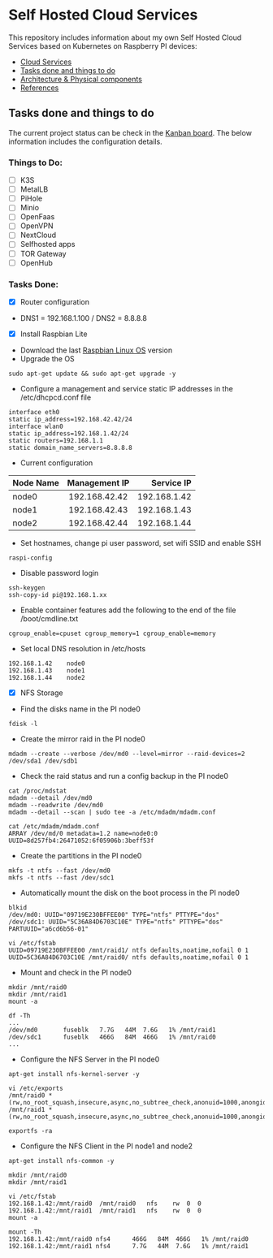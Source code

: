 # Self Hosted Cloud Services

This repository includes information about my own Self Hosted Cloud Services based on Kubernetes on Raspberry PI devices:
* [Cloud Services](README.md)
* [Tasks done and things to do](ToDo.md)
* [Architecture & Physical components](/architecture.md)
* [References](/references.md)

## Tasks done and things to do

The current project status can be check in the [Kanban board](https://github.com/pablogarciaarevalo/Self-Hosted-Cloud-Services/projects/1). The below information includes the configuration details.

### Things to Do:

- [ ] K3S
- [ ] MetalLB
- [ ] PiHole
- [ ] Minio
- [ ] OpenFaas
- [ ] OpenVPN
- [ ] NextCloud
- [ ] Selfhosted apps
- [ ] TOR Gateway
- [ ] OpenHub

### Tasks Done:

- [x] Router configuration
* DNS1 = 192.168.1.100 / DNS2 = 8.8.8.8

- [x] Install Raspbian Lite
* Download the last [Raspbian Linux OS](https://www.raspberrypi.org/downloads/raspbian/) version
* Upgrade the OS
```shell
sudo apt-get update && sudo apt-get upgrade -y
```
* Configure a management and service static IP addresses in the /etc/dhcpcd.conf file
```shell
interface eth0
static ip_address=192.168.42.42/24
interface wlan0
static ip_address=192.168.1.42/24
static routers=192.168.1.1
static domain_name_servers=8.8.8.8
```
* Current configuration

| Node Name | Management IP |  Service IP  |
| --------- |:-------------:| ------------:|
|   node0   | 192.168.42.42 | 192.168.1.42 |
|   node1   | 192.168.42.43 | 192.168.1.43 |
|   node2   | 192.168.42.44 | 192.168.1.44 |

* Set hostnames, change pi user password, set wifi SSID and enable SSH
```shell
raspi-config
```
* Disable password login 
```shell
ssh-keygen
ssh-copy-id pi@192.168.1.xx
```
* Enable container features add the following to the end of the file /boot/cmdline.txt
```shell
cgroup_enable=cpuset cgroup_memory=1 cgroup_enable=memory
```
* Set local DNS resolution in /etc/hosts
```shell
192.168.1.42	node0
192.168.1.43	node1
192.168.1.44	node2
```

- [x] NFS Storage

* Find the disks name in the PI node0
```shell
fdisk -l
```
* Create the mirror raid in the PI node0
```shell
mdadm --create --verbose /dev/md0 --level=mirror --raid-devices=2 /dev/sda1 /dev/sdb1
```
* Check the raid status and run a config backup in the PI node0
```shell
cat /proc/mdstat
mdadm --detail /dev/md0
mdadm --readwrite /dev/md0
mdadm --detail --scan | sudo tee -a /etc/mdadm/mdadm.conf

cat /etc/mdadm/mdadm.conf
ARRAY /dev/md/0 metadata=1.2 name=node0:0 UUID=8d257fb4:26471052:6f05906b:3beff53f
```

* Create the partitions in the PI node0
```shell
mkfs -t ntfs --fast /dev/md0
mkfs -t ntfs --fast /dev/sdc1
```
* Automatically mount the disk on the boot process in the PI node0
```shell
blkid
/dev/md0: UUID="09719E230BFFEE00" TYPE="ntfs" PTTYPE="dos"
/dev/sdc1: UUID="5C36A84D6703C10E" TYPE="ntfs" PTTYPE="dos" PARTUUID="a6cd6b56-01"

vi /etc/fstab
UUID=09719E230BFFEE00 /mnt/raid1/ ntfs defaults,noatime,nofail 0 1
UUID=5C36A84D6703C10E /mnt/raid0/ ntfs defaults,noatime,nofail 0 1
```
* Mount and check in the PI node0
```shell
mkdir /mnt/raid0
mkdir /mnt/raid1
mount -a

df -Th
...
/dev/md0       fuseblk   7.7G   44M  7.6G   1% /mnt/raid1
/dev/sdc1      fuseblk   466G   84M  466G   1% /mnt/raid0
...
```
* Configure the NFS Server in the PI node0
```shell
apt-get install nfs-kernel-server -y

vi /etc/exports
/mnt/raid0 *(rw,no_root_squash,insecure,async,no_subtree_check,anonuid=1000,anongid=1000)
/mnt/raid1 *(rw,no_root_squash,insecure,async,no_subtree_check,anonuid=1000,anongid=1000)

exportfs -ra
```
* Configure the NFS Client in the PI node1 and node2
```shell
apt-get install nfs-common -y

mkdir /mnt/raid0
mkdir /mnt/raid1

vi /etc/fstab
192.168.1.42:/mnt/raid0  /mnt/raid0   nfs    rw  0  0
192.168.1.42:/mnt/raid1  /mnt/raid1   nfs    rw  0  0
mount -a

mount -Th
192.168.1.42:/mnt/raid0 nfs4      466G   84M  466G   1% /mnt/raid0
192.168.1.42:/mnt/raid1 nfs4      7.7G   44M  7.6G   1% /mnt/raid1
```
